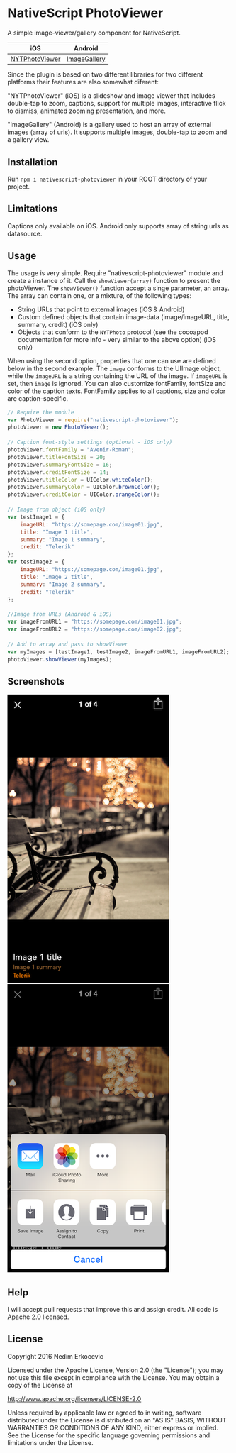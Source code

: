 # NativeScript PhotoViewer
A simple image-viewer/gallery component for NativeScript. 

iOS | Android
--- | --- 
[NYTPhotoViewer](http://cocoadocs.org/docsets/NYTPhotoViewer/1.1.0/index.html) | [ImageGallery](https://github.com/lawloretienne/ImageGallery/)


Since the plugin is based on two different libraries for two different platforms their features are also somewhat diferent:

"NYTPhotoViewer" (iOS) is a slideshow and image viewer that includes double-tap to zoom, captions, support for multiple images, interactive flick to dismiss, animated zooming presentation, and more.

"ImageGallery" (Android) is a gallery used to host an array of external images (array of urls). It supports multiple images, double-tap to zoom and a gallery view. 

## Installation
Run  ```npm i nativescript-photoviewer``` in your ROOT directory of your project.

## Limitations
Captions only available on iOS. Android only supports array of string urls as datasource. 

## Usage
The usage is very simple. Require "nativescript-photoviewer" module and create a instance of it. Call the ```showViewer(array)``` function to present the photoViewer. 
The ```showViewer()``` function accept a singe parameter, an array. The array can contain one, or a mixture, of the following types:
- String URLs that point to external images (iOS & Android)
- Custom defined objects that contain image-data (image/imageURL, title, summary, credit) (iOS only)
- Objects that conform to the ```NYTPhoto``` protocol (see the cocoapod documentation for more info - very similar to the above option) (iOS only)

When using the second option, properties that one can use are defined below in the second example. The ```image``` conforms to the UIImage object, while the ```imageURL``` is a string containing the URL of the image.
If ```imageURL``` is set, then ```image``` is ignored. You can also customize fontFamily, fontSize and color of the caption texts. FontFamily applies to all captions, size and color are caption-specific.  

```js
// Require the module
var PhotoViewer = require("nativescript-photoviewer");
photoViewer = new PhotoViewer();

// Caption font-style settings (optional - iOS only)
photoViewer.fontFamily = "Avenir-Roman";
photoViewer.titleFontSize = 20;
photoViewer.summaryFontSize = 16;
photoViewer.creditFontSize = 14;
photoViewer.titleColor = UIColor.whiteColor();
photoViewer.summaryColor = UIColor.brownColor();
photoViewer.creditColor = UIColor.orangeColor();

// Image from object (iOS only)
var testImage1 = {
    imageURL: "https://somepage.com/image01.jpg",
    title: "Image 1 title",
    summary: "Image 1 summary",
    credit: "Telerik"
};
var testImage2 = {
    imageURL: "https://somepage.com/image01.jpg",
    title: "Image 2 title",
    summary: "Image 2 summary",
    credit: "Telerik"
};

//Image from URLs (Android & iOS)
var imageFromURL1 = "https://somepage.com/image01.jpg";
var imageFromURL2 = "https://somepage.com/image02.jpg";

// Add to array and pass to showViewer
var myImages = [testImage1, testImage2, imageFromURL1, imageFromURL2];
photoViewer.showViewer(myImages);
```

## Screenshots
![Demo PNG](ns-nytphoto-1.png) ![Demo PNG](ns-nytphoto-2.png)

## Help
I will accept pull requests that improve this and assign credit. 
All code is Apache 2.0 licensed.

## License
Copyright 2016 Nedim Erkocevic

Licensed under the Apache License, Version 2.0 (the "License");
you may not use this file except in compliance with the License.
You may obtain a copy of the License at

   http://www.apache.org/licenses/LICENSE-2.0

Unless required by applicable law or agreed to in writing, software
distributed under the License is distributed on an "AS IS" BASIS,
WITHOUT WARRANTIES OR CONDITIONS OF ANY KIND, either express or implied.
See the License for the specific language governing permissions and
limitations under the License.